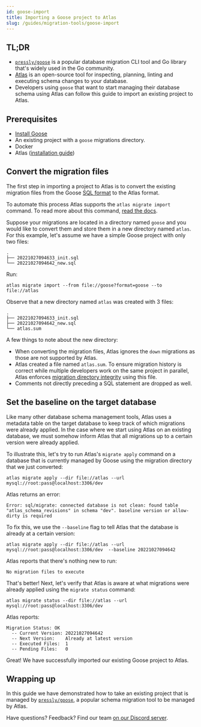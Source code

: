 ```yaml
---
id: goose-import
title: Importing a Goose project to Atlas
slug: /guides/migration-tools/goose-import
---
```


## TL;DR
* [`pressly/goose`](https://github.com/pressly/goose) is a popular database migration
  CLI tool and Go library that's widely used in the Go community.
* [Atlas](https://atlasgo.io) is an open-source tool for inspecting, planning, linting and
  executing schema changes to your database.
* Developers using `goose` that want to start managing their database schema using Atlas
  can follow this guide to import an existing project to Atlas. 

## Prerequisites

* [Install Goose](https://github.com/pressly/goose#install)
* An existing project with a `goose` migrations directory.
* Docker
* Atlas ([installation guide](https://atlasgo.io/getting-started/#installation))

## Convert the migration files

The first step in importing a project to Atlas is to convert the existing
migration files from the Goose [SQL format](https://github.com/pressly/goose#sql-migrations)
to the Atlas format. 

To automate this process Atlas supports the `atlas migrate import` command. To read 
more about this command, [read the docs](/versioned/import).

Suppose your migrations are located in a directory named `goose` and you would like to
convert them and store them in a new directory named `atlas`. For this example, let's 
assume we have a simple Goose project with only two files:
```text
.
├── 20221027094633_init.sql
└── 20221027094642_new.sql
```

Run:

```text
atlas migrate import --from file://goose?format=goose --to file://atlas
```

Observe that a new directory named `atlas` was created with 3 files:
```text
.
├── 20221027094633_init.sql
├── 20221027094642_new.sql
└── atlas.sum
```

A few things to note about the new directory:
* When converting the migration files, Atlas ignores the `down` migrations as those are not
  supported by Atlas.
* Atlas created a file named `atlas.sum`. To ensure migration history is correct while multiple developers work on the same project
  in parallel, Atlas enforces [migration directory integrity](/concepts/migration-directory-integrity) using
  this file.
* Comments not directly preceding a SQL statement are dropped as well.

## Set the baseline on the target database

Like many other database schema management tools, Atlas uses a metadata table
on the target database to keep track of which migrations were already applied.
In the case where we start using Atlas on an existing database, we must somehow
inform Atlas that all migrations up to a certain version were already applied.

To illustrate this, let's try to run Atlas's `migrate apply` command on a database
that is currently managed by Goose using the migration directory that we just
converted:

```text
atlas migrate apply --dir file://atlas --url mysql://root:pass@localhost:3306/dev
```
Atlas returns an error:
```text
Error: sql/migrate: connected database is not clean: found table "atlas_schema_revisions" in schema "dev". baseline version or allow-dirty is required
```
To fix this, we use the `--baseline` flag to tell Atlas that the database is already at
a certain version:

```text
atlas migrate apply --dir file://atlas --url mysql://root:pass@localhost:3306/dev  --baseline 20221027094642
```

Atlas reports that there's nothing new to run:

```text
No migration files to execute
```

That's better! Next, let's verify that Atlas is aware at what migrations 
were already applied using the `migrate status` command:

```text
atlas migrate status --dir file://atlas --url mysql://root:pass@localhost:3306/dev
```
Atlas reports:
```text
Migration Status: OK
  -- Current Version: 20221027094642
  -- Next Version:    Already at latest version
  -- Executed Files:  1
  -- Pending Files:   0
```
Great! We have successfully imported our existing Goose project to Atlas.

## Wrapping up

In this guide we have demonstrated how to take an existing project that is
managed by [`pressly/goose`](https://github.com/pressly/goose), a popular
schema migration tool to be managed by Atlas. 

Have questions? Feedback? Find our team [on our Discord server](https://discord.gg/zZ6sWVg6NT).
